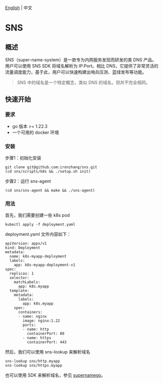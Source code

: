 [English](./README.md) | 中文

# SNS

## 概述

SNS（super-name-system）是一款专为内网服务发现而研发的类 DNS 产品。用户可以使用 SNS SDK 将域名解析为 IP:Port。相比 DNS，它提供了非常灵活的流量调度能力，基于此，用户可以快速构建出哨兵压测、蓝绿发布等功能。

> SNS 中的域名是一个特定概念，类似 DNS 的域名，但并不完全相同。

## 快速开始

### 要求

* go 版本 >= 1.22.3
* 一个可用的 docker 环境

### 安装

步骤1：初始化安装
```
git clone git@github.com:ironzhang/sns.git
(cd sns/scripts/k8s && ./setup.sh init)
```

步骤2：运行 sns-agent
```
(cd sns/sns-agent && make && ./sns-agent)
```

### 用法

首先，我们需要创建一些 k8s pod
```
kubectl apply -f deployment.yaml
```

deployment.yaml 文件内容如下：
```
apiVersion: apps/v1
kind: Deployment
metadata:
  name: k8s-myapp-deployment
  labels:
    app: k8s-myapp-deployment-v1
spec:
  replicas: 1
  selector:
    matchLabels:
      app: k8s.myapp
  template:
    metadata:
      labels:
        app: k8s.myapp
    spec:
      containers:
      - name: nginx
        image: nginx:1.22
        ports:
        - name: http
          containerPort: 80
        - name: https
          containerPort: 443
```

然后，我们可以使用 sns-lookup 来解析域名
```
sns-lookup sns/http.myapp
sns-lookup sns/https.myapp
```

也可以使用 SDK 来解析域名，参见 [supernamego](https://github.com/ironzhang/supernamego?tab=readme-ov-file#supernamego)。

